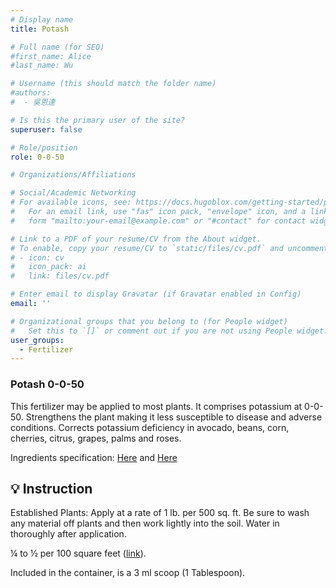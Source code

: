 ```yaml
---
# Display name
title: Potash

# Full name (for SEO)
#first_name: Alice
#last_name: Wu

# Username (this should match the folder name)
#authors:
#  - 吳恩達

# Is this the primary user of the site?
superuser: false

# Role/position
role: 0-0-50

# Organizations/Affiliations

# Social/Academic Networking
# For available icons, see: https://docs.hugoblox.com/getting-started/page-builder/#icons
#   For an email link, use "fas" icon pack, "envelope" icon, and a link in the
#   form "mailto:your-email@example.com" or "#contact" for contact widget.

# Link to a PDF of your resume/CV from the About widget.
# To enable, copy your resume/CV to `static/files/cv.pdf` and uncomment the lines below.
# - icon: cv
#   icon_pack: ai
#   link: files/cv.pdf

# Enter email to display Gravatar (if Gravatar enabled in Config)
email: ''

# Organizational groups that you belong to (for People widget)
#   Set this to `[]` or comment out if you are not using People widget.
user_groups:
  - Fertilizer
---
```


### Potash 0-0-50
This fertilizer may be applied to most plants. It comprises potassium at 0-0-50. Strengthens the plant making it less susceptible to disease and adverse conditions. Corrects potassium deficiency in avocado, beans, corn, cherries, citrus, grapes, palms and roses.

Ingredients specification: [Here](SULFATE-OF-POTASH-LABEL.pdf) and [Here](sulfate-of-potash-SDS)

## 💡 Instruction


Established Plants: Apply at a rate of 1 lb. per 500 sq. ft.  Be sure to wash any material off 
plants and then work lightly into the soil. Water in thoroughly after application. 

 ¼ to ½ per 100 square feet ([link](https://sam.extension.colostate.edu/wp-content/uploads/sites/59/2020/01/GN-710-Vegetables.pdf)). 


Included in the container, is a 3 ml scoop (1 Tablespoon).
